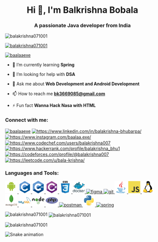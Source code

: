 <h1 align="center">Hi 👋, I'm Balkrishna Bobala</h1>
<h3 align="center">A passionate Java developer from India</h3>

<p align="left"> <img src="https://komarev.com/ghpvc/?username=balakrishna071001&label=Profile%20views&color=0e75b6&style=flat" alt="balakrishna071001" /> </p>

<p align="left"> <a href="https://github.com/ryo-ma/github-profile-trophy"><img src="https://github-profile-trophy.vercel.app/?username=balakrishna071001" alt="balakrishna071001" /></a> </p>

<p align="left"> <a href="https://twitter.com/baalaaexe" target="blank"><img src="https://img.shields.io/twitter/follow/baalaaexe?logo=twitter&style=for-the-badge" alt="baalaaexe" /></a> </p>

- 🌱 I’m currently learning **Spring**

- 🤝 I’m looking for help with **DSA**

- 💬 Ask me about **Web Development and Android Development**

- 📫 How to reach me **bk3669085@gmail.com**

- ⚡ Fun fact **Wanna Hack Nasa with HTML**

<h3 align="left">Connect with me:</h3>
<p align="left">
<a href="https://twitter.com/baalaaexe" target="blank"><img align="center" src="https://raw.githubusercontent.com/rahuldkjain/github-profile-readme-generator/master/src/images/icons/Social/twitter.svg" alt="baalaaexe" height="30" width="40" /></a>
<a href="https://linkedin.com/in/https://www.linkedin.com/in/balakrishna-bhubarpa/" target="blank"><img align="center" src="https://raw.githubusercontent.com/rahuldkjain/github-profile-readme-generator/master/src/images/icons/Social/linked-in-alt.svg" alt="https://www.linkedin.com/in/balakrishna-bhubarpa/" height="30" width="40" /></a>
<a href="https://instagram.com/https://www.instagram.com/baalaa.exe/" target="blank"><img align="center" src="https://raw.githubusercontent.com/rahuldkjain/github-profile-readme-generator/master/src/images/icons/Social/instagram.svg" alt="https://www.instagram.com/baalaa.exe/" height="30" width="40" /></a>
<a href="https://www.codechef.com/users/https://www.codechef.com/users/balakrishna007" target="blank"><img align="center" src="https://cdn.jsdelivr.net/npm/simple-icons@3.1.0/icons/codechef.svg" alt="https://www.codechef.com/users/balakrishna007" height="30" width="40" /></a>
<a href="https://www.hackerrank.com/https://www.hackerrank.com/profile/balakrishna_bhu1" target="blank"><img align="center" src="https://raw.githubusercontent.com/rahuldkjain/github-profile-readme-generator/master/src/images/icons/Social/hackerrank.svg" alt="https://www.hackerrank.com/profile/balakrishna_bhu1" height="30" width="40" /></a>
<a href="https://codeforces.com/profile/https://codeforces.com/profile/@balakrishna007" target="blank"><img align="center" src="https://raw.githubusercontent.com/rahuldkjain/github-profile-readme-generator/master/src/images/icons/Social/codeforces.svg" alt="https://codeforces.com/profile/@balakrishna007" height="30" width="40" /></a>
<a href="https://www.leetcode.com/https://leetcode.com/u/bala-krishna/" target="blank"><img align="center" src="https://raw.githubusercontent.com/rahuldkjain/github-profile-readme-generator/master/src/images/icons/Social/leet-code.svg" alt="https://leetcode.com/u/bala-krishna/" height="30" width="40" /></a>
</p>

<h3 align="left">Languages and Tools:</h3>
<p align="left"> <a href="https://developer.android.com" target="_blank" rel="noreferrer"> <img src="https://raw.githubusercontent.com/devicons/devicon/master/icons/android/android-original-wordmark.svg" alt="android" width="40" height="40"/> </a> <a href="https://www.cprogramming.com/" target="_blank" rel="noreferrer"> <img src="https://raw.githubusercontent.com/devicons/devicon/master/icons/c/c-original.svg" alt="c" width="40" height="40"/> </a> <a href="https://www.w3schools.com/cpp/" target="_blank" rel="noreferrer"> <img src="https://raw.githubusercontent.com/devicons/devicon/master/icons/cplusplus/cplusplus-original.svg" alt="cplusplus" width="40" height="40"/> </a> <a href="https://www.w3schools.com/cs/" target="_blank" rel="noreferrer"> <img src="https://raw.githubusercontent.com/devicons/devicon/master/icons/csharp/csharp-original.svg" alt="csharp" width="40" height="40"/> </a> <a href="https://www.w3schools.com/css/" target="_blank" rel="noreferrer"> <img src="https://raw.githubusercontent.com/devicons/devicon/master/icons/css3/css3-original-wordmark.svg" alt="css3" width="40" height="40"/> </a> <a href="https://www.docker.com/" target="_blank" rel="noreferrer"> <img src="https://raw.githubusercontent.com/devicons/devicon/master/icons/docker/docker-original-wordmark.svg" alt="docker" width="40" height="40"/> </a> <a href="https://www.figma.com/" target="_blank" rel="noreferrer"> <img src="https://www.vectorlogo.zone/logos/figma/figma-icon.svg" alt="figma" width="40" height="40"/> </a> <a href="https://git-scm.com/" target="_blank" rel="noreferrer"> <img src="https://www.vectorlogo.zone/logos/git-scm/git-scm-icon.svg" alt="git" width="40" height="40"/> </a> <a href="https://www.java.com" target="_blank" rel="noreferrer"> <img src="https://raw.githubusercontent.com/devicons/devicon/master/icons/java/java-original.svg" alt="java" width="40" height="40"/> </a> <a href="https://developer.mozilla.org/en-US/docs/Web/JavaScript" target="_blank" rel="noreferrer"> <img src="https://raw.githubusercontent.com/devicons/devicon/master/icons/javascript/javascript-original.svg" alt="javascript" width="40" height="40"/> </a> <a href="https://www.linux.org/" target="_blank" rel="noreferrer"> <img src="https://raw.githubusercontent.com/devicons/devicon/master/icons/linux/linux-original.svg" alt="linux" width="40" height="40"/> </a> <a href="https://www.mongodb.com/" target="_blank" rel="noreferrer"> <img src="https://raw.githubusercontent.com/devicons/devicon/master/icons/mongodb/mongodb-original-wordmark.svg" alt="mongodb" width="40" height="40"/> </a> <a href="https://www.mysql.com/" target="_blank" rel="noreferrer"> <img src="https://raw.githubusercontent.com/devicons/devicon/master/icons/mysql/mysql-original-wordmark.svg" alt="mysql" width="40" height="40"/> </a> <a href="https://nodejs.org" target="_blank" rel="noreferrer"> <img src="https://raw.githubusercontent.com/devicons/devicon/master/icons/nodejs/nodejs-original-wordmark.svg" alt="nodejs" width="40" height="40"/> </a> <a href="https://www.php.net" target="_blank" rel="noreferrer"> <img src="https://raw.githubusercontent.com/devicons/devicon/master/icons/php/php-original.svg" alt="php" width="40" height="40"/> </a> <a href="https://postman.com" target="_blank" rel="noreferrer"> <img src="https://www.vectorlogo.zone/logos/getpostman/getpostman-icon.svg" alt="postman" width="40" height="40"/> </a> <a href="https://www.python.org" target="_blank" rel="noreferrer"> <img src="https://raw.githubusercontent.com/devicons/devicon/master/icons/python/python-original.svg" alt="python" width="40" height="40"/> </a> <a href="https://spring.io/" target="_blank" rel="noreferrer"> <img src="https://www.vectorlogo.zone/logos/springio/springio-icon.svg" alt="spring" width="40" height="40"/> </a> </p>

<p><img align="left" src="https://github-readme-stats.vercel.app/api/top-langs?username=balakrishna071001&show_icons=true&locale=en&layout=compact" alt="balakrishna071001" /></p>

<p>&nbsp;<img align="center" src="https://github-readme-stats.vercel.app/api?username=balakrishna071001&show_icons=true&locale=en" alt="balakrishna071001" /></p>

<p><img align="center" src="https://github-readme-streak-stats.herokuapp.com/?user=balakrishna071001&" alt="balakrishna071001" /></p>
<img src="https://raw.githubusercontent.com/maurodesouza/maurodesouza/output/snake.svg" alt="Snake animation" />

